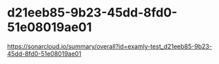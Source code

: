 # d21eeb85-9b23-45dd-8fd0-51e08019ae01
https://sonarcloud.io/summary/overall?id=examly-test_d21eeb85-9b23-45dd-8fd0-51e08019ae01
